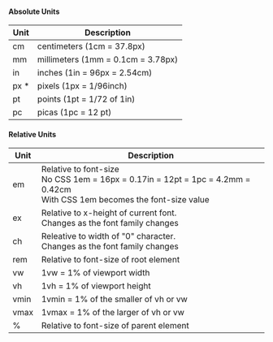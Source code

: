 #### Absolute Units

|Unit|Description|
| --- | --- |
|cm|centimeters (1cm = 37.8px)|
|mm|millimeters (1mm = 0.1cm = 3.78px)|
|in|inches (1in = 96px = 2.54cm)|
|px \*|pixels (1px = 1/96inch)|
|pt|points (1pt = 1/72 of 1in)|
|pc|picas (1pc = 12 pt) |

#### Relative Units

|Unit|Description|
| ---| --- |
|em|Relative to font-size<br>No CSS 1em = 16px = 0.17in = 12pt = 1pc = 4.2mm = 0.42cm<br>With CSS 1em becomes the font-size value |
|ex|Relative to x-height of current font.<br>Changes as the font family changes|
|ch|Releative to width of "0" character.<br>Changes as the font family changes| 	
|rem|Relative to font-size of root element| 	
|vw|1vw = 1% of viewport width| 	
|vh|1vh = 1% of viewport height| 	
|vmin|1vmin = 1% of the smaller of vh or vw| 	
|vmax|1vmax = 1% of the larger of vh or vw| 	
|%|Relative to font-size of parent element|
